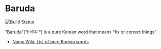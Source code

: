 # Baruda
[![Build Status](
  https://travis-ci.com/naubull2/Baruda.svg?branch=master 
)](https://travis-ci.com/naubull2/Baruda)

"Baruda"("바루다") is a pure Korean word that means "fix or correct things"
 - [Namu Wiki: List of pure Korean words](https://namu.wiki/w/%EC%88%9C%EC%9A%B0%EB%A6%AC%EB%A7%90/%EB%AA%A9%EB%A1%9D)
